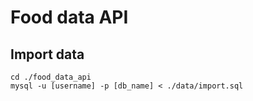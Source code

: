 # Food data API

## Import data
```
cd ./food_data_api
mysql -u [username] -p [db_name] < ./data/import.sql
```

